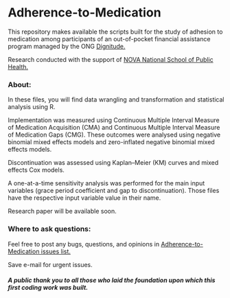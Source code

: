 # Adherence-to-Medication
This repository makes available the scripts built for the study of adhesion to medication among participants of an out-of-pocket financial assistance program managed by the ONG [Dignitude.](https://www.dignitude.org/)  

Research conducted with the support of [NOVA National School of Public Health.](https://www.ensp.unl.pt/home/) 

### About:
<p align="justify">In these files, you will find data wrangling and transformation and statistical analysis using R.
  
Implementation was measured using Continuous Multiple Interval Measure of Medication Acquisition (CMA) and Continuous Multiple Interval Measure of Medication Gaps (CMG). These outcomes were analysed using negative binomial mixed effects models and zero-inflated negative binomial mixed effects models.
  
Discontinuation was assessed using Kaplan–Meier (KM) curves and mixed effects Cox models. 
  
A one-at-a-time sensitivity analysis was performed for the main input variables (grace period coefficient and gap to discontinuation). Those files have the respective input variable value in their name. 
  
Research paper will be available soon.</p> 

### Where to ask questions:
Feel free to post any bugs, questions, and opinions in [Adherence-to-Medication issues list.](https://github.com/JPRRamalho/Adherence-to-Medication/issues) 
<p align="justify">Save e-mail for urgent issues.</p>


##### A public thank you to all those who laid the foundation upon which this first coding work was built.
 
